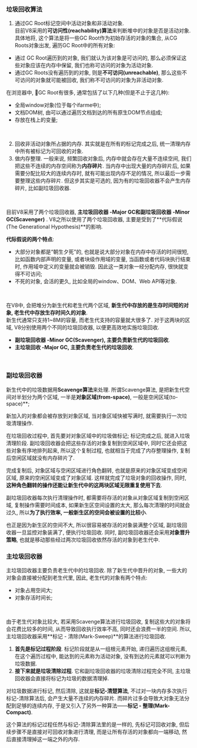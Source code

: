 ### 垃圾回收算法
1. 通过GC Root标记空间中活动对象和非活动对象.   
目前V8采用的**可访问性(reachability)算法**来判断堆中的对象是否是活动对象.具体地将, 这个算法是将一些GC Root作为初始存活的对象的集合, 从CG Roots对象出发, 遍历GC Root中的所有对象:  
- 通过 GC Root遍历到的对象, 我们就认为该对象是可访问的, 那么必须保证这些对象应该在内存中保留, 我们也称可访问的对象为活动对象.  
- 通过GC Roots没有遍历到的对象, 则是**不可访问(unreachable)**, 那么这些不可访问的对象就可能被回收, 我们称不可访问的对象为非活动对象.  

在浏览器中, GC Root有很多, 通常包括了以下几种(但是不止于这几种):  
- 全局window对象(位于每个ifarme中);  
- 文档DOM树, 由可以通过遍历文档到达的所有原生DOM节点组成;  
- 存放在栈上的变量;  
<br>

2. 回收非活动对象所占据的内存. 其实就是在所有的标记完成之后, 统一清理内存中所有被标记为可回收的对象.  
3. 做内存整理. 一般来说, 频繁回收对象后, 内存中就会存在大量不连续空间, 我们把这些不连续的内存空间称为**内存碎片**. 当内存中出现大量的内存碎片后, 如果需要分配比较大的连续内存时, 就有可能出现内存不足的情况, 所以最后一步需要整理这些内存碎片. 但这步其实是可选的, 因为有的垃圾回收器不会产生内存碎片, 比如副垃圾回收器.  

<br>  

目前V8采用了两个垃圾回收器, **主垃圾回收器 -Major GC和副垃圾回收器 -Minor GC(Scavenger)** . V8之所以使用了两个垃圾回收器, 主要是受到了**代际假说(The Generational Hypothesis)**的影响.  

**代际假说的两个特点**:  
- 大部分对象都是“朝生夕死”的, 也就是说大部分对象在内存中存活的时间很短, 比如函数内部声明的变量, 或者块级作用域的变量, 当函数或者代码块执行结束时, 作用域中定义的变量就会被销毁. 因此这一类对象一经分配内存, 很快就变得不可访问;  
- 不死的对象, 会活的更久, 比如全局的window、DOM、Web API等对象.  

<br>

在V8中, 会把堆分为新生代和老生代两个区域, **新生代中存放的是生存时间短的对象, 老生代中存放生存时间久的对象**.  
新生代通常只支持1~8M的容量, 而老生代支持的容量就大很多了. 对于这两块的区域, V8分别使用两个不同的垃圾回收器, 以便更高效地实施垃圾回收.  
- **副垃圾回收器 -Minor GC(Scavenger), 主要负责新生代的垃圾回收**. 
- **主垃圾回收 -Major GC, 主要负责老生代的垃圾回收**. 

<br>  

### 副垃圾回收器  
新生代中的垃圾数据用**Scavenge算法**来处理. 所谓Scavenge算法, 是把新生代空间对半划分为两个区域, 一半是**对象区域(from-space)**, 一般是空闲区域(to-space)**;  


新加入的对象都会被存放到对象区域, 当对象区域快被写满时, 就需要执行一次垃圾清理操作.  


在垃圾回收过程中, 首先要对对象区域中的垃圾做标记; 标记完成之后, 就进入垃圾清理阶段. 副垃圾回收器会把这些存活的对象复制到空闲区域中, 同时它还会把这些对象有序地排列起来, 所以这个复制过程, 也就相当于完成了内存整理操作, 复制后空闲区域就没有内存碎片了.  


完成复制后, 对象区域与空闲区域进行角色翻转, 也就是原来的对象区域变成空闲区域, 原来的空闲区域变成了对象区域. 这样就完成了垃圾对象的回收操作, 同时, **这种角色翻转的操作还能让新生代中的这两块区域无限重复使用下去**.  


副垃圾回收器每次执行清理操作时, 都需要将存活的对象从对象区域复制到空闲区域, 复制操作需要时间成本, 如果新生区空间设置的太大, 那么每次清理的时间就会过久, 所以**为了执行效率, 一般新生区的空间会被设置的比较小**.  

也正是因为新生区的空间不大, 所以很容易被存活的对象装满整个区域, 副垃圾回收器一旦监控对象装满了, 便执行垃圾回收. 同时, 副垃圾回收器还会采用**对象晋升策略**, 也就是移动那些经过两次垃圾回收依然存活的对象到老生代中.  

### 主垃圾回收器  
主垃圾回收器主要负责老生代中的垃圾回收. 除了新生代中晋升的对象, 一些大的对象会直接被分配到老生代里, 因此, 老生代的对象有两个特点:  
- 对象占用空间大;  
- 对象存活时间长;  

<br>  

由于老生代对象比较大, 若采用Scavenge算法进行垃圾回收, 复制这些大的对象将会花费比较多的时间, 从而导致回收执行效率不高, 同时还会浪费一半的空间. 所以, 主垃圾回收器采用**标记 - 清除(Mark-Sweep)**的算法进行垃圾回收.  
1. **首先是标记过程阶段**. 标记阶段就是从一组根元素开始, 递归遍历这组根元素, 在这个遍历过程中, 能达到的元素称为活动对象, 没有到达的元素就可以判断为垃圾数据.  
2. **接下来就是垃圾清除过程**. 它和副垃圾回收器的垃圾清除过程完全不同, 主垃圾回收器会直接将标记为垃圾的数据清理掉.  


对垃圾数据进行标记, 然后清除, 这就是**标记-清楚算法**, 不过对一块内存多次执行标记-清除算法后, 会产生大量不连续的内存碎片. 而碎片过多会导致大对象无法分配到足够的连续内存, 于是又引入了另外一种算法——**标记 - 整理(Mark-Compact)**.  


这个算法的标记过程任然与标记-清除算法里的是一样的, 先标记可回收对象, 但后续步骤不是直接对可回收对象进行清理, 而是让所有存活的对象都向一端移动, 然后直接清理掉这一端之外的内存.  

